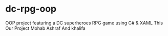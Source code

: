 # dc-rpg-oop
OOP project featuring a DC superheroes RPG game using C# &amp; XAML
This Our Project Mohab Ashraf And khalifa
